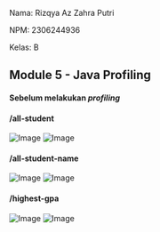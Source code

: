 Nama: Rizqya Az Zahra Putri

NPM: 2306244936

Kelas: B

## Module 5 - Java Profiling

#### Sebelum melakukan _profiling_
#### /all-student
![Image](https://github.com/user-attachments/assets/82e7b51b-42b5-4561-82c1-7302a2d154f3)
![Image](https://github.com/user-attachments/assets/f4b75ea5-e9fe-49c9-aae2-3eab34de53b8)

#### /all-student-name
![Image](https://github.com/user-attachments/assets/aee29fc8-d8c9-4451-9ed7-d8bcb0d9dc44)
![Image](https://github.com/user-attachments/assets/5456647e-5fb0-4698-8d9a-e31225715fca)

#### /highest-gpa
![Image](https://github.com/user-attachments/assets/447637a8-ab92-4150-b8c1-bd719e9b9d93)
![Image](https://github.com/user-attachments/assets/47f017f8-0704-411d-82dd-ca36c367a486)